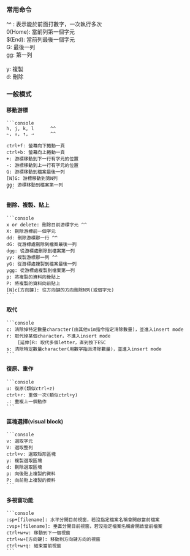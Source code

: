 ### 常用命令

^^ : 表示能於前面打數字，一次執行多次<br>
0(Home): 當前列第一個字元<br>
\$(End): 當前列最後一個字元<br>
G: 最後一列<br>
gg: 第一列<br>  
y: 複製<br>
d: 刪除<br>

### 一般模式
#### 移動游標
    ```console
    h, j, k, l      ^^
    ←, ↓, ↑, →      ^^

    ctrl+f: 螢幕向下捲動一頁
    ctrl+b: 螢幕向上捲動一頁
    +: 游標移動到下一行有字元的位置
    -: 游標移動到上一行有字元的位置
    G: 游標移動到檔案最後一列
    [N]G: 游標移動到第N列
    gg: 游標移動到檔案第一列
    ```
#### 刪除、複製、貼上
    ```console
    x or delete: 刪除目前游標字元 ^^
    X: 刪除游標前一個字元
    dd: 刪除游標那一行 ^^
    dG: 從游標處刪除到檔案最後一列
    dgg: 從游標處刪除到檔案第一列
    yy: 複製游標那一列 ^^
    yG: 從游標處複製到檔案最後一列
    ygg: 從游標處複製到檔案第一列
    p: 將複製的資料向後貼上
    P: 將複製的資料向前貼上
    [N]c[方向鍵]: 往方向鍵的方向刪除N列(或個字元)
    ```
#### 取代
    ```console
    c: 清除掉特定數量character(由其他vim指令指定清除數量)，並進入insert mode
    r: 取代掉某個character，不進入insert mode
        [延伸]R: 取代多個letter，直到按下ESC
    s: 清除特定數量character(用數字指派清除數量)，並進入insert mode
    ```

#### 復原、重作
    ```console
    u: 復原(類似ctrl+z)
    ctrl+r: 重做一次(類似ctrl+y)
    .: 重複上一個動作
    ```
#### 區塊選擇(visual block)
    ```console
    v: 選取字元
    V: 選取整列
    ctrl+v: 選取矩形區塊
    y: 複製選取區塊
    d: 刪除選取區塊
    p: 向後貼上複製的資料
    P: 向前貼上複製的資料
    ```
#### 多視窗功能
    ```console
    :sp+[filename]: 水平分開目前視窗，若沒指定檔案名稱會開啟當前檔案
    :vsp+[filename]: 垂直分開目前視窗，若沒指定檔案名稱會開啟當前檔案
    ctrl+w+w: 移動到下一個視窗
    ctrl+w+[方向鍵]: 移動到方向鍵方向的視窗
    ctrl+w+q: 結束當前視窗
    ```